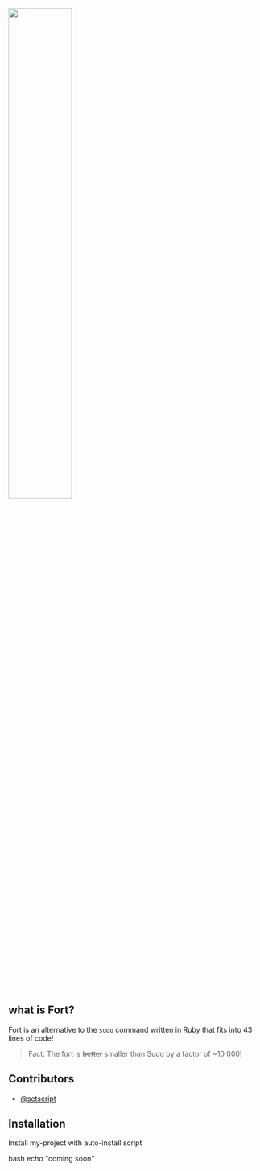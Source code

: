 <img src="https://cdn.discordapp.com/attachments/1047795672520339488/1136738980050763906/Polish_20230803_110759543.png" width="50%"/>

## what is Fort?
Fort is an alternative to the `sudo` command written in Ruby that fits into 43 lines of code! 

> Fact: The fort is ~~better~~ smaller than Sudo by a factor of ~10 000!


## Contributors
- [@setscript](https://github.com/setscript)

## Installation

Install my-project with auto-install script

bash
  echo "coming soon"
